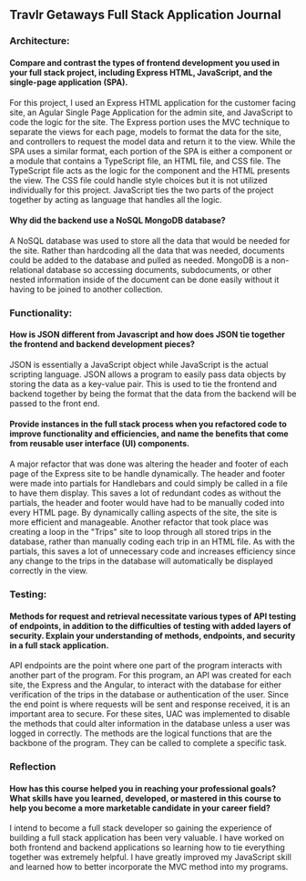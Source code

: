 ## Travlr Getaways Full Stack Application Journal ##

### Architecture: ###

#### Compare and contrast the types of frontend development you used in your full stack project, including Express HTML, JavaScript, and the single-page application (SPA). ####

For this project, I used an Express HTML application for the customer facing site, an Agular Single Page Application for the admin site, and JavaScript to code the logic for the site.  The Express portion uses the MVC technique to separate the views for each page, models to format the data for the site, and controllers to request the model data and return it to the view.  While the SPA uses a similar format, each portion of the SPA is either a component or a module that contains a TypeScript file, an HTML file, and CSS file.  The TypeScript file acts as the logic for the component and the HTML presents the view.  The CSS file could handle style choices but it is not utilized individually for this project.  JavaScript ties the two parts of the project together by acting as language that handles all the logic.  

#### Why did the backend use a NoSQL MongoDB database? ####

A NoSQL database was used to store all the data that would be needed for the site.  Rather than hardcoding all the data that was needed, documents could be added to the database and pulled as needed.  MongoDB is a non-relational database so accessing documents, subdocuments, or other nested information inside of the document can be done easily without it having to be joined to another collection.

### Functionality: ###

#### How is JSON different from Javascript and how does JSON tie together the frontend and backend development pieces? ####

JSON is essentially a JavaScript object while JavaScript is the actual scripting language.  JSON allows a program to easily pass data objects by storing the data as a key-value pair.  This is used to tie the frontend and backend together by being the format that the data from the backend will be passed to the front end.  

#### Provide instances in the full stack process when you refactored code to improve functionality and efficiencies, and name the benefits that come from reusable user interface (UI) components. ####

A major refactor that was done was altering the header and footer of each page of the Express site to be handle dynamically. The header and footer were made into partials for Handlebars and could simply be called in a file to have them display.  This saves a lot of redundant codes as without the partials, the header and footer would have had to be manually coded into every HTML page.  By dynamically calling aspects of the site, the site is more efficient and manageable.  Another refactor that took place was creating a loop in the "Trips" site to loop through all stored trips in the database, rather than manually coding each trip in an HTML file.  As with the partials, this saves a lot of unnecessary code and increases efficiency since any change to the trips in the database will automatically be displayed correctly in the view.

### Testing: ###

#### Methods for request and retrieval necessitate various types of API testing of endpoints, in addition to the difficulties of testing with added layers of security. Explain your understanding of methods, endpoints, and security in a full stack application. ####

API endpoints are the point where one part of the program interacts with another part of the program.  For this program, an API was created for each site, the Express and the Angular, to interact with the database for either verification of the trips in the database or authentication of the user.  Since the end point is where requests will be sent and response received, it is an important area to secure.  For these sites, UAC was implemented to disable the methods that could alter information in the database unless a user was logged in correctly.  The methods are the logical functions that are the backbone of the program.  They can be called to complete a specific task. 

### Reflection ###

#### How has this course helped you in reaching your professional goals? What skills have you learned, developed, or mastered in this course to help you become a more marketable candidate in your career field? ####

I intend to become a full stack developer so gaining the experience of building a full stack application has been very valuable.  I have worked on both frontend and backend applications so learning how to tie everything together was extremely helpful.  I have greatly improved my JavaScript skill and learned how to better incorporate the MVC method into my programs.  
